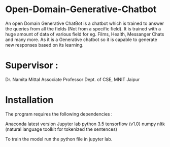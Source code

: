 # Open-Domain-Generative-Chatbot

An open Domain Generative ChatBot is a chatbot which is trained to answer the queries from all the fields (Not from a specific field). It is trained with a huge amount of data of various field for eg. Films, Health, Messanger Chats and many more. As it is a Generative chatbot so it is capable to generate new responses based on its learning.

# Supervisor :
Dr. Namita Mittal
Associate Professor
Dept. of CSE, MNIT Jaipur

# Installation
The program requires the following dependencies :

Anaconda latest version
Jupyter lab
python 3.5
tensorflow (v1.0)
numpy
nltk (natural language toolkit for tokenized the sentences)


To train the model run the python file in jupyter lab.
